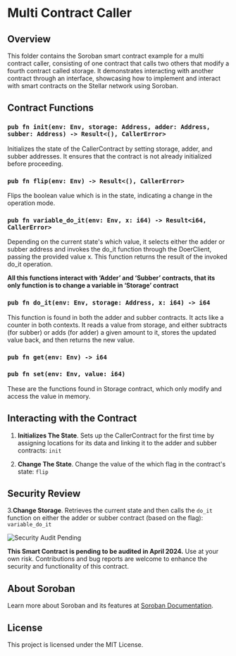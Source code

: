 # Multi Contract Caller

## Overview

This folder contains the Soroban smart contract example for a multi contract caller, consisting of one contract that calls two others that modify a fourth contract called storage. It demonstrates interacting with another contract through an interface, showcasing how to implement and interact with smart contracts on the Stellar network using Soroban.

## Contract Functions

### `pub fn init(env: Env, storage: Address, adder: Address, subber: Address) -> Result<(), CallerError>`

Initializes the state of the CallerContract by setting storage, adder, and subber addresses. It ensures that the contract is not already initialized before proceeding.

### `pub fn flip(env: Env) -> Result<(), CallerError>`

Flips the boolean value which is in the state, indicating a change in the operation mode.

### `pub fn variable_do_it(env: Env, x: i64) -> Result<i64, CallerError>`

Depending on the current state's which value, it selects either the adder or subber address and invokes the do_it function through the DoerClient, passing the provided value x. This function returns the result of the invoked do_it operation.

**All this functions interact with ‘Adder’ and ‘Subber’ contracts, that its only function is to change a variable in ‘Storage’ contract**

### `pub fn do_it(env: Env, storage: Address, x: i64) -> i64`

This function is found in both the adder and subber contracts. It acts like a counter in both contexts. It reads a value from storage, and either subtracts (for subber) or adds (for adder) a given amount to it, stores the updated value back, and then returns the new value.

### `pub fn get(env: Env) -> i64`

### `pub fn set(env: Env, value: i64)`

These are the functions found in Storage contract, which only modify and access the value in memory.

## Interacting with the Contract

1. **Initializes The State**. Sets up the CallerContract for the first time by assigning locations for its data and linking it to the adder and subber contracts: `init`

2. **Change The State**. Change the value of the which flag in the contract's state: `flip`
## Security Review

3.**Change Storage**. Retrieves the current state and then calls the `do_it` function on either the adder or subber contract (based on the flag): `variable_do_it`

![Security Audit Pending](https://example.com/security-audit-pending-banner.png)

**This Smart Contract is pending to be audited in April 2024.** Use at your own risk. Contributions and bug reports are welcome to enhance the security and functionality of this contract.

## About Soroban

Learn more about Soroban and its features at [Soroban Documentation](https://soroban.stellar.org/docs/).

## License

This project is licensed under the MIT License.


